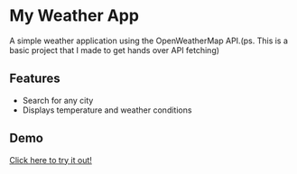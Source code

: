 # My Weather App

A simple weather application using the OpenWeatherMap API.(ps. This is a basic project that I made to get hands over API fetching)

## Features
- Search for any city
- Displays temperature and weather conditions

## Demo
[Click here to try it out!]( https://dinkar30.github.io/weatherApp/)
